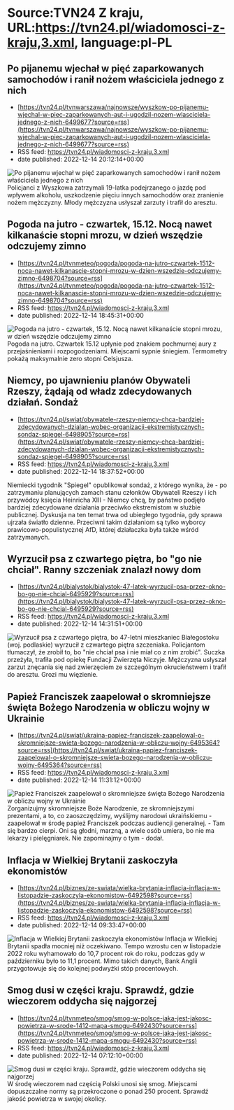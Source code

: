 # Source:TVN24 Z kraju, URL:https://tvn24.pl/wiadomosci-z-kraju,3.xml, language:pl-PL

## Po pijanemu wjechał w pięć zaparkowanych samochodów i ranił nożem właściciela jednego z nich
 - [https://tvn24.pl/tvnwarszawa/najnowsze/wyszkow-po-pijanemu-wjechal-w-piec-zaparkowanych-aut-i-ugodzil-nozem-wlasciciela-jednego-z-nich-6499677?source=rss](https://tvn24.pl/tvnwarszawa/najnowsze/wyszkow-po-pijanemu-wjechal-w-piec-zaparkowanych-aut-i-ugodzil-nozem-wlasciciela-jednego-z-nich-6499677?source=rss)
 - RSS feed: https://tvn24.pl/wiadomosci-z-kraju,3.xml
 - date published: 2022-12-14 20:12:14+00:00

<img alt="Po pijanemu wjechał w pięć zaparkowanych samochodów i ranił nożem właściciela jednego z nich" src="https://tvn24.pl/tvnwarszawa/najnowsze/cdn-zdjecie-xs9842-do-zdarzenia-doszlo-w-wyszkowie-6499923/alternates/LANDSCAPE_1280" />
    Policjanci z Wyszkowa zatrzymali 19-latka podejrzanego o jazdę pod wpływem alkoholu, uszkodzenie pięciu innych samochodów oraz zranienie nożem mężczyzny. Młody mężczyzna usłyszał zarzuty i trafił do aresztu.

## Pogoda na jutro - czwartek, 15.12. Nocą nawet kilkanaście stopni mrozu, w dzień wszędzie odczujemy zimno
 - [https://tvn24.pl/tvnmeteo/pogoda/pogoda-na-jutro-czwartek-1512-noca-nawet-kilkanascie-stopni-mrozu-w-dzien-wszedzie-odczujemy-zimno-6498704?source=rss](https://tvn24.pl/tvnmeteo/pogoda/pogoda-na-jutro-czwartek-1512-noca-nawet-kilkanascie-stopni-mrozu-w-dzien-wszedzie-odczujemy-zimno-6498704?source=rss)
 - RSS feed: https://tvn24.pl/wiadomosci-z-kraju,3.xml
 - date published: 2022-12-14 18:45:31+00:00

<img alt="Pogoda na jutro - czwartek, 15.12. Nocą nawet kilkanaście stopni mrozu, w dzień wszędzie odczujemy zimno " src="https://tvn24.pl/tvnmeteo/najnowsze/cdn-zdjecie-syin5s-mroz-mrozna-noc-5533160/alternates/LANDSCAPE_1280" />
    Pogoda na jutro. Czwartek 15.12 upłynie pod znakiem pochmurnej aury z przejaśnieniami i rozpogodzeniami. Miejscami sypnie śniegiem. Termometry pokażą maksymalnie zero stopni Celsjusza.

## Niemcy, po ujawnieniu planów Obywateli Rzeszy, żądają od władz zdecydowanych działań. Sondaż
 - [https://tvn24.pl/swiat/obywatele-rzeszy-niemcy-chca-bardziej-zdecydowanych-dzialan-wobec-organizacji-ekstremistycznych-sondaz-spiegel-6498905?source=rss](https://tvn24.pl/swiat/obywatele-rzeszy-niemcy-chca-bardziej-zdecydowanych-dzialan-wobec-organizacji-ekstremistycznych-sondaz-spiegel-6498905?source=rss)
 - RSS feed: https://tvn24.pl/wiadomosci-z-kraju,3.xml
 - date published: 2022-12-14 18:37:52+00:00

Niemiecki tygodnik "Spiegel" opublikował sondaż, z którego wynika, że - po zatrzymaniu planujących zamach stanu członków Obywateli Rzeszy i ich przywódcy księcia Heinricha XIII - Niemcy chcą, by państwo podjęło bardziej zdecydowane działania przeciwko ekstremistom w służbie publicznej. Dyskusja na ten temat trwa od ubiegłego tygodnia, gdy sprawa ujrzała światło dzienne. Przeciwni takim działaniom są tylko wyborcy prawicowo-populistycznej AfD, której działaczka była także wśród zatrzymanych.

## Wyrzucił psa z czwartego piętra, bo "go nie chciał". Ranny szczeniak znalazł nowy dom
 - [https://tvn24.pl/bialystok/bialystok-47-latek-wyrzucil-psa-przez-okno-bo-go-nie-chcial-6495929?source=rss](https://tvn24.pl/bialystok/bialystok-47-latek-wyrzucil-psa-przez-okno-bo-go-nie-chcial-6495929?source=rss)
 - RSS feed: https://tvn24.pl/wiadomosci-z-kraju,3.xml
 - date published: 2022-12-14 14:31:51+00:00

<img alt="Wyrzucił psa z czwartego piętra, bo " src="https://tvn24.pl/najnowsze/cdn-zdjecie-hx64eo-suczka-wyrzucona-przez-47-latka-z-czwartego-pietra-dochodzi-do-siebie-pod-opieka-fundacji-zwierzeta-niczyje-6495933/alternates/LANDSCAPE_1280" />
    47-letni mieszkaniec Białegostoku (woj. podlaskie) wyrzucił z czwartego piętra szczeniaka. Policjantom tłumaczył, że zrobił to, bo "nie chciał psa i nie miał co z nim zrobić". Suczka przeżyła, trafiła pod opiekę Fundacji Zwierzęta Niczyje. Mężczyzna usłyszał zarzut znęcania się nad zwierzęciem ze szczególnym okrucieństwem i trafił do aresztu. Grozi mu więzienie.

## Papież Franciszek zaapelował o skromniejsze święta Bożego Narodzenia w obliczu wojny w Ukrainie
 - [https://tvn24.pl/swiat/ukraina-papiez-franciszek-zaapelowal-o-skromniejsze-swieta-bozego-narodzenia-w-obliczu-wojny-6495364?source=rss](https://tvn24.pl/swiat/ukraina-papiez-franciszek-zaapelowal-o-skromniejsze-swieta-bozego-narodzenia-w-obliczu-wojny-6495364?source=rss)
 - RSS feed: https://tvn24.pl/wiadomosci-z-kraju,3.xml
 - date published: 2022-12-14 11:31:12+00:00

<img alt="Papież Franciszek zaapelował o skromniejsze święta Bożego Narodzenia w obliczu wojny w Ukrainie" src="https://tvn24.pl/najnowsze/cdn-zdjecie-tsdru2-papiez-franciszek-podczas-audiencji-generalnej-6495325/alternates/LANDSCAPE_1280" />
    Zorganizujmy skromniejsze Boże Narodzenie, ze skromniejszymi prezentami, a to, co zaoszczędzimy, wyślijmy narodowi ukraińskiemu - zaapelował w środę papież Franciszek podczas audiencji generalnej. - Tam się bardzo cierpi. Oni są głodni, marzną, a wiele osób umiera, bo nie ma lekarzy i pielęgniarek. Nie zapominajmy o tym - dodał.

## Inflacja w Wielkiej Brytanii zaskoczyła ekonomistów
 - [https://tvn24.pl/biznes/ze-swiata/wielka-brytania-inflacja-inflacja-w-listopadzie-zaskoczyla-ekonomistow-6492598?source=rss](https://tvn24.pl/biznes/ze-swiata/wielka-brytania-inflacja-inflacja-w-listopadzie-zaskoczyla-ekonomistow-6492598?source=rss)
 - RSS feed: https://tvn24.pl/wiadomosci-z-kraju,3.xml
 - date published: 2022-12-14 09:33:47+00:00

<img alt="Inflacja w Wielkiej Brytanii zaskoczyła ekonomistów" src="https://tvn24.pl/biznes/najnowsze/cdn-zdjecie-wi9quw-londyn-wielka-brytania-6494489/alternates/LANDSCAPE_1280" />
    Inflacja w Wielkiej Brytanii spadła mocniej niż oczekiwano. Tempo wzrostu cen w listopadzie 2022 roku wyhamowało do 10,7 procent rok do roku, podczas gdy w październiku było to 11,1 procent. Mimo takich danych, Bank Anglii przygotowuje się do kolejnej podwyżki stóp procentowych.

## Smog dusi w części kraju. Sprawdź, gdzie wieczorem oddycha się najgorzej
 - [https://tvn24.pl/tvnmeteo/smog/smog-w-polsce-jaka-jest-jakosc-powietrza-w-srode-1412-mapa-smogu-6492430?source=rss](https://tvn24.pl/tvnmeteo/smog/smog-w-polsce-jaka-jest-jakosc-powietrza-w-srode-1412-mapa-smogu-6492430?source=rss)
 - RSS feed: https://tvn24.pl/wiadomosci-z-kraju,3.xml
 - date published: 2022-12-14 07:12:10+00:00

<img alt="Smog dusi w części kraju. Sprawdź, gdzie wieczorem oddycha się najgorzej" src="https://tvn24.pl/tvnmeteo/najnowsze/cdn-zdjecie-olnq0q-smog-noc-6499473/alternates/LANDSCAPE_1280" />
    W środę wieczorem nad częścią Polski unosi się smog. Miejscami dopuszczalne normy są przekroczone o ponad 250 procent. Sprawdź jakość powietrza w swojej okolicy.

